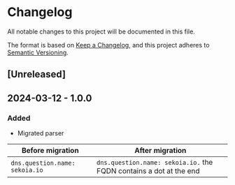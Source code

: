 # Changelog

All notable changes to this project will be documented in this file.

The format is based on [Keep a Changelog](https://keepachangelog.com/en/1.0.0/),
and this project adheres to [Semantic Versioning](https://semver.org/spec/v2.0.0.html).

## [Unreleased]

## 2024-03-12 - 1.0.0

### Added

- Migrated parser

| Before migration               | After migration                                                    |
| ------------------------------ | ------------------------------------------------------------------ |
| `dns.question.name: sekoia.io` | `dns.question.name: sekoia.io.` the FQDN contains a dot at the end |
